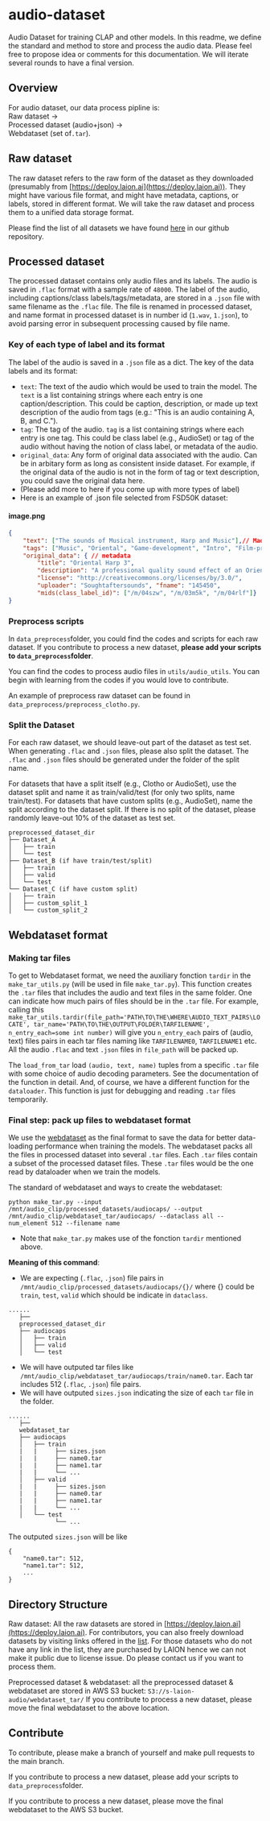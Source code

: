 # audio-dataset

Audio Dataset for training CLAP and other models. In this readme, we define the standard and method to store and process
the audio data. Please feel free to propose idea or comments for this documentation. We will iterate several rounds to
have a final version.

## Overview

For audio dataset, our data process pipline is: <br> Raw dataset -> <br>Processed dataset (audio+json) -> <br> Webdataset (set of`.tar`).

## Raw dataset

The raw dataset refers to the raw form of the dataset as they downloaded (presumably from [https://deploy.laion.ai](https://deploy.laion.ai)). They might have various file format, and might have metadata, captions, or labels, stored in different format. We will take the raw dataset and process them to a unified data storage format.

Please find the list of all datasets we have found [here](../data_collection/README.md) in our github repository.
## Processed dataset

The processed dataset contains only audio files and its labels. The audio is saved in `.flac` format with a sample rate
of `48000`. The label of the audio, including captions/class labels/tags/metadata, are stored in a `.json` file with
same filename as the `.flac` file. The file is renamed in processed dataset, and name format in processed dataset is in
number id (`1.wav`, `1.json`), to avoid parsing error in subsequent processing caused by file name.

### Key of each type of label and its format

The label of the audio is saved in a `.json` file as a dict. The key of the data labels and its format:

- `text`: The text of the audio which would be used to train the model. The `text` is a list containing strings where
  each entry is one caption/description. This could be caption, description, or made up text description of the audio
  from tags (e.g.: "This is an audio containing A, B, and C.").
- `tag`: The tag of the audio. `tag` is a list containing strings where each entry is one tag. This could be class
  label (e.g., AudioSet) or tag of the audio without having the notion of class label, or metadata of the audio.
- `original_data`: Any form of original data associated with the audio. Can be in arbitary form as long as consistent
  inside dataset. For example, if the original data of the audio is not in the form of tag or text description, you
  could save the original data here.
- (Please add more to here if you come up with more types of label)
- Here is an example of .json file selected from FSD50K dataset:
#### image.png
```json
{
    "text": ["The sounds of Musical instrument, Harp and Music"],// Made up text description from class labels
    "tags": ["Music", "Oriental", "Game-development", "Intro", "Film-production", "Harp", "Oriental-harp", "Musical instrument", "Bonus-sound"], 
    "original_data": { // metadata
        "title": "Oriental Harp 3", 
        "description": "A professional quality sound effect of an Oriental Harp intro/fill. Suited to game development, film production and media use.", 
        "license": "http://creativecommons.org/licenses/by/3.0/",
        "uploader": "Soughtaftersounds", "fname": "145450", 
        "mids(class_label_id)": ["/m/04szw", "/m/03m5k", "/m/04rlf"]}
}
```
### Preprocess scripts

In `data_preprocess`folder, you could find the codes and scripts for each raw dataset. If you contribute to process a
new dataset, **please add your scripts to `data_preprocess`folder**.

You can find the codes to process audio files in `utils/audio_utils`. You can begin with learning from the codes if you would love to contribute.

An example of preprocess raw dataset can be found in `data_preprocess/preprocess_clotho.py`.

### Split the Dataset

For each raw dataset, we should leave-out part of the dataset as test set. When generating `.flac` and `.json` files,
please also split the dataset. The `.flac` and `.json` files should be generated under the folder of the split name.

For datasets that have a split itself (e.g., Clotho or AudioSet), use the dataset split and name it as
train/valid/test (for only two splits, name train/test). For datasets that have custom splits (e.g., AudioSet), name the
split according to the dataset split. If there is no split of the dataset, please randomly leave-out 10% of the dataset
as test set.

```
preprocessed_dataset_dir
├── Dataset_A
│   ├── train
│   └── test
├── Dataset_B (if have train/test/split)
│   ├── train
│   ├── valid
│   └── test
└── Dataset_C (if have custom split)
│   ├── train
│   ├── custom_split_1
│   └── custom_split_2
```

## Webdataset format 
### Making tar files
To get to Webdataset format, we need the auxiliary fonction `tardir` in the `make_tar_utils.py` (will be used in file `make_tar.py`). This function creates the `.tar` files that includes the audio and text files in the same folder. One can indicate how much pairs of files should be in the `.tar` file. For example, calling this `make_tar_utils.tardir(file_path='PATH\TO\THE\WHERE\AUDIO_TEXT_PAIRS\LOCATE', tar_name='PATH\TO\THE\OUTPUT\FOLDER\TARFILENAME', n_entry_each=some int number)` will give you `n_entry_each` pairs of (audio, text) files pairs in each tar files naming like `TARFILENAME0`, `TARFILENAME1` etc. All the audio `.flac` and text `.json` files in `file_path` will be packed up.

The `load_from_tar` load `(audio, text, name)` tuples from a specific `.tar` file with some choice of audio decoding
parameters. See the documentation of the function in detail. And, of course, we have a different function for
the `dataloader`. This function is just for debugging and reading `.tar` files temporarily.

### Final step: pack up files to webdataset format
We use the [webdataset](https://github.com/webdataset/webdataset) as the final format to save the data for better
data-loading performance when training the models. The webdataset packs all the files in processed dataset into several
`.tar` files. Each `.tar` files contain a subset of the processed dataset files. These `.tar` files would be the one
read by dataloader when we train the models.

The standard of webdataset and ways to create the webdataset:
```
python make_tar.py --input /mnt/audio_clip/processed_datasets/audiocaps/ --output /mnt/audio_clip/webdataset_tar/audiocaps/ --dataclass all --num_element 512 --filename name
```
- Note that `make_tar.py` makes use of the fonction `tardir` mentioned above.

**Meaning of this command**:
- We are expecting (`.flac`, `.json`) file pairs in `/mnt/audio_clip/processed_datasets/audiocaps/{}/` where {} could be `train`, `test`, `valid` which should be indicate in `dataclass`.

```
......
   ├── 
   preprocessed_dataset_dir
   ├── audiocaps
   │   ├── train
   │   ├── valid
   │   └── test
```

- We will have outputed tar files like `/mnt/audio_clip/webdataset_tar/audiocaps/train/name0.tar`. Each tar includes 512 (`.flac`, `.json`) file pairs.
- We will have outputed `sizes.json` indicating the size of each `tar` file in the folder.
```
......
   ├── 
   webdataset_tar
   ├── audiocaps
   │   ├── train
   |   |     ├── sizes.json
   |   |     ├── name0.tar
   |   |     ├── name1.tar
   |   |     └── ...
   │   ├── valid
   |   |     ├── sizes.json
   |   |     ├── name0.tar
   |   |     ├── name1.tar
   |   |     └── ...
   │   └── test
             └── ...
```

The outputed `sizes.json` will be like
```
{
    "name0.tar": 512,
    "name1.tar": 512,
    ...
}
```

## Directory Structure

Raw dataset: All the raw datasets are stored in [https://deploy.laion.ai](https://deploy.laion.ai). For contributors, you can also freely download datasets by visiting links offered in the [list](../data_collection/README.md). For those datasets who do not have any link in the list, they are purchased by LAION hence we can not make it public due to license issue. Do please contact us if you want to process them.

Preprocessed dataset & webdataset: all the preprocessed dataset & webdataset are stored in AWS S3 bucket: `S3://s-laion-audio/webdataset_tar/` 
If you contribute to process a new dataset, please move the final webdataset to the above location.

## Contribute

To contribute, please make a branch of yourself and make pull requests to the main branch.

If you contribute to process a new dataset, please add your scripts to `data_preprocess`folder.

If you contribute to process a new dataset, please move the final webdataset to the AWS S3 bucket. 
